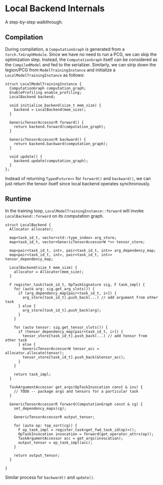 # Local Backend Internals

A step-by-step walkthrough.

## Compilation

During compilation, a `ComputationGraph` is generated from a `torch.fxGraphModule`. Since we have no need to run a PCG, we can skip the optimization step. Instead, the `ComputationGraph` itself can be considered as the `CompiledModel` and fed to the serializer. Similarly, we can strip down the legion/PCG from `ModelTrainingInstance` and initialize a `LocalModelTrainingInstance` as follows:
```
struct LocalModelTrainingInstance {
  ComputationGraph computation_graph;
  EnableProfiling enable_profiling;
  LocalBackend backend;

  void initialize_backend(size_t mem_size) {
    backend = LocalBackend(mem_size);
  }

  GenericTensorAccessorR forward() {
    return backend.forward(computation_graph);
  }

  GenericTensorAccessorR backward() {
    return backend.backward(computation_graph);
  }

  void update() {
    backend.update(computation_graph);
  }
};
```

Instead of returning `TypedFuture<>` for `forward()` and `backward()`, we can just return the tensor itself since local backend operates synchronously.

## Runtime

In the training loop, `LocalModelTrainingInstance::forward` will invoke `LocalBackend::forward` on its computation graph.
```
struct LocalBackend {
  Allocator allocator;

  map<task_id_t, vector<std::type_index> arg_store;
  map<task_id_t, vector<GenericTensorAccessorW *>> tensor_store;

  map<pair<task_id_t, int>, pair<task_id_t, int>> arg_dependency_map;
  map<pair<task_id_t, int>, pair<task_id_t, int>> tensor_dependency_map;

  LocalBackend(size_t mem_size) { 
    allocator = Allocator(mem_size); 
  }

  F register_task(task_id_t, OpTaskSignature sig, F task_impl) {
    for (auto arg: sig.get_arg_slots()) {
      if (arg_dependency_map[pair<task_id_t, i>]) {
        arg_store[task_id_t].push_back(...) // add argument from other task
      } else {
        arg_store[task_id_t].push_back(arg);
      }
    }
    
    for (auto tensor: sig.get_tensor_slots()) {
      if (tensor_dependency_map[pair<task_id_t, i>]) {
        tensor_store[task_id_t].push_back(...) // add tensor from other task
      } else {
        GenericTensorAccessorW tensor_acc = allocator.allocate(tensor);
        tensor_store[task_id_t].push_back(&tensor_acc);
      }
    } 

    return task_impl;
  }

  TaskArgumentAccessor get_args(OpTaskInvocation const & inv) {
    // TODO -- package args and tensors for a particular task
  }

  GenericTensorAccessorR forward(ComputationGraph const & cg) {
    set_dependency_maps(cg);

    GenericTensorAccessorR output_tensor;

    for (auto op: top_sort(cg)) {
      F op_task_impl = register_task<get_fwd_task_id(op)>();
      OpTaskInvocation invocation = forward(get_operator_attrs(op));
      TaskArgumentAccessor acc = get_args(invocation);
      output_tensor = op_task_impl(acc);
    }

    return output_tensor;
  }

}
```

Similar process for `backward()` and `update()`.